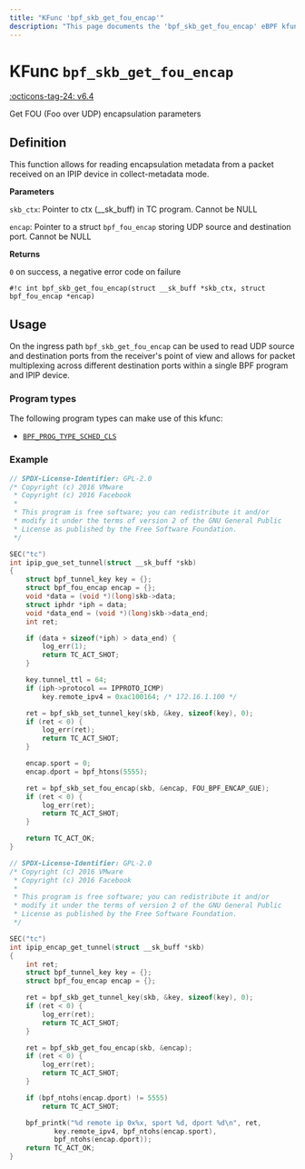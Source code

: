 ```yaml
---
title: "KFunc 'bpf_skb_get_fou_encap'"
description: "This page documents the 'bpf_skb_get_fou_encap' eBPF kfunc, including its definition, usage, program types that can use it, and examples."
---
```

# KFunc `bpf_skb_get_fou_encap`

<!-- [FEATURE_TAG](bpf_skb_get_fou_encap) -->
[:octicons-tag-24: v6.4](https://github.com/torvalds/linux/commit/c50e96099edb134bf107fafc02715fbc4aa2277f)
<!-- [/FEATURE_TAG] -->

Get FOU (Foo over UDP) encapsulation parameters

## Definition

This function allows for reading encapsulation metadata from a packet received on an IPIP device in collect-metadata mode.

**Parameters**

`skb_ctx`:  Pointer to ctx (__sk_buff) in TC program. Cannot be NULL

`encap`:    Pointer to a struct `bpf_fou_encap` storing UDP source and destination port. Cannot be NULL


 **Returns**

`0` on success, a negative error code on failure

<!-- [KFUNC_DEF] -->
`#!c int bpf_skb_get_fou_encap(struct __sk_buff *skb_ctx, struct bpf_fou_encap *encap)`
<!-- [/KFUNC_DEF] -->

## Usage

On the ingress path `bpf_skb_get_fou_encap` can be used to read UDP source and destination ports from the receiver's point of view and allows for packet multiplexing across different destination ports within a single BPF program and IPIP device.

### Program types

The following program types can make use of this kfunc:

<!-- [KFUNC_PROG_REF] -->
- [`BPF_PROG_TYPE_SCHED_CLS`](../program-type/BPF_PROG_TYPE_SCHED_CLS.md)
<!-- [/KFUNC_PROG_REF] -->

### Example

```c
// SPDX-License-Identifier: GPL-2.0
/* Copyright (c) 2016 VMware
 * Copyright (c) 2016 Facebook
 *
 * This program is free software; you can redistribute it and/or
 * modify it under the terms of version 2 of the GNU General Public
 * License as published by the Free Software Foundation.
 */

SEC("tc")
int ipip_gue_set_tunnel(struct __sk_buff *skb)
{
	struct bpf_tunnel_key key = {};
	struct bpf_fou_encap encap = {};
	void *data = (void *)(long)skb->data;
	struct iphdr *iph = data;
	void *data_end = (void *)(long)skb->data_end;
	int ret;

	if (data + sizeof(*iph) > data_end) {
		log_err(1);
		return TC_ACT_SHOT;
	}

	key.tunnel_ttl = 64;
	if (iph->protocol == IPPROTO_ICMP)
		key.remote_ipv4 = 0xac100164; /* 172.16.1.100 */

	ret = bpf_skb_set_tunnel_key(skb, &key, sizeof(key), 0);
	if (ret < 0) {
		log_err(ret);
		return TC_ACT_SHOT;
	}

	encap.sport = 0;
	encap.dport = bpf_htons(5555);

	ret = bpf_skb_set_fou_encap(skb, &encap, FOU_BPF_ENCAP_GUE);
	if (ret < 0) {
		log_err(ret);
		return TC_ACT_SHOT;
	}

	return TC_ACT_OK;
}
```

```c
// SPDX-License-Identifier: GPL-2.0
/* Copyright (c) 2016 VMware
 * Copyright (c) 2016 Facebook
 *
 * This program is free software; you can redistribute it and/or
 * modify it under the terms of version 2 of the GNU General Public
 * License as published by the Free Software Foundation.
 */

SEC("tc")
int ipip_encap_get_tunnel(struct __sk_buff *skb)
{
	int ret;
	struct bpf_tunnel_key key = {};
	struct bpf_fou_encap encap = {};

	ret = bpf_skb_get_tunnel_key(skb, &key, sizeof(key), 0);
	if (ret < 0) {
		log_err(ret);
		return TC_ACT_SHOT;
	}

	ret = bpf_skb_get_fou_encap(skb, &encap);
	if (ret < 0) {
		log_err(ret);
		return TC_ACT_SHOT;
	}

	if (bpf_ntohs(encap.dport) != 5555)
		return TC_ACT_SHOT;

	bpf_printk("%d remote ip 0x%x, sport %d, dport %d\n", ret,
		   key.remote_ipv4, bpf_ntohs(encap.sport),
		   bpf_ntohs(encap.dport));
	return TC_ACT_OK;
}
```
